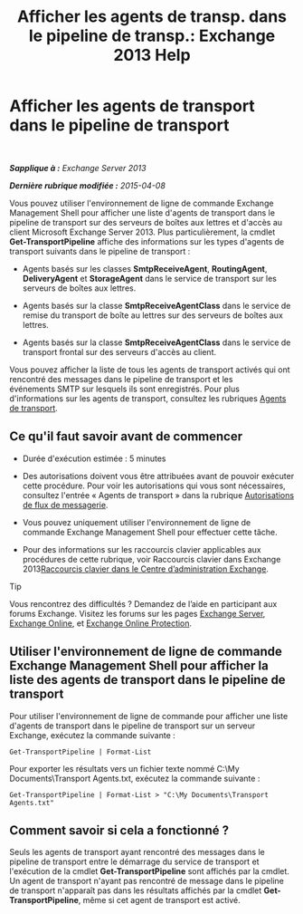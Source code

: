 ﻿---
title: 'Afficher les agents de transp. dans le pipeline de transp.: Exchange 2013 Help'
TOCTitle: Afficher les agents de transport dans le pipeline de transport
ms:assetid: bd715d8e-7b21-48de-8f68-d425d8506e4c
ms:mtpsurl: https://technet.microsoft.com/fr-fr/library/Bb124395(v=EXCHG.150)
ms:contentKeyID: 51407230
ms.date: 04/24/2018
mtps_version: v=EXCHG.150
ms.translationtype: HT
---

# Afficher les agents de transport dans le pipeline de transport

 

_**Sapplique à :** Exchange Server 2013_

_**Dernière rubrique modifiée :** 2015-04-08_

Vous pouvez utiliser l'environnement de ligne de commande Exchange Management Shell pour afficher une liste d'agents de transport dans le pipeline de transport sur des serveurs de boîtes aux lettres et d'accès au client Microsoft Exchange Server 2013. Plus particulièrement, la cmdlet **Get-TransportPipeline** affiche des informations sur les types d'agents de transport suivants dans le pipeline de transport :

  - Agents basés sur les classes **SmtpReceiveAgent**, **RoutingAgent**, **DeliveryAgent** et **StorageAgent** dans le service de transport sur les serveurs de boîtes aux lettres.

  - Agents basés sur la classe **SmtpReceiveAgentClass** dans le service de remise du transport de boîte au lettres sur des serveurs de boîtes aux lettres.

  - Agents basés sur la classe **SmtpReceiveAgentClass** dans le service de transport frontal sur des serveurs d'accès au client.

Vous pouvez afficher la liste de tous les agents de transport activés qui ont rencontré des messages dans le pipeline de transport et les événements SMTP sur lesquels ils sont enregistrés. Pour plus d'informations sur les agents de transport, consultez les rubriques [Agents de transport](transport-agents-exchange-2013-help.md).

## Ce qu'il faut savoir avant de commencer

  - Durée d'exécution estimée : 5 minutes

  - Des autorisations doivent vous être attribuées avant de pouvoir exécuter cette procédure. Pour voir les autorisations qui vous sont nécessaires, consultez l'entrée « Agents de transport » dans la rubrique [Autorisations de flux de messagerie](mail-flow-permissions-exchange-2013-help.md).

  - Vous pouvez uniquement utiliser l'environnement de ligne de commande Exchange Management Shell pour effectuer cette tâche.

  - Pour des informations sur les raccourcis clavier applicables aux procédures de cette rubrique, voir Raccourcis clavier dans Exchange 2013[Raccourcis clavier dans le Centre d’administration Exchange](keyboard-shortcuts-in-the-exchange-admin-center-exchange-online-protection-help.md).

> [!TIP]
> Vous rencontrez des difficultés ? Demandez de l’aide en participant aux forums Exchange. Visitez les forums sur les pages <a href="https://go.microsoft.com/fwlink/p/?linkid=60612">Exchange Server</a>, <a href="https://go.microsoft.com/fwlink/p/?linkid=267542">Exchange Online</a>, et <a href="https://go.microsoft.com/fwlink/p/?linkid=285351">Exchange Online Protection</a>.


## Utiliser l'environnement de ligne de commande Exchange Management Shell pour afficher la liste des agents de transport dans le pipeline de transport

Pour utiliser l'environnement de ligne de commande pour afficher une liste d'agents de transport dans le pipeline de transport sur un serveur Exchange, exécutez la commande suivante :

    Get-TransportPipeline | Format-List

Pour exporter les résultats vers un fichier texte nommé C:\\My Documents\\Transport Agents.txt, exécutez la commande suivante :

    Get-TransportPipeline | Format-List > "C:\My Documents\Transport Agents.txt"

## Comment savoir si cela a fonctionné ?

Seuls les agents de transport ayant rencontré des messages dans le pipeline de transport entre le démarrage du service de transport et l'exécution de la cmdlet **Get-TransportPipeline** sont affichés par la cmdlet. Un agent de transport n'ayant pas rencontré de message dans le pipeline de transport n'apparaît pas dans les résultats affichés par la cmdlet **Get-TransportPipeline**, même si cet agent de transport est activé.

